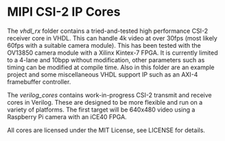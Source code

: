 # MIPI CSI-2 IP Cores

The _vhdl\_rx_ folder contains a tried-and-tested high performance CSI-2 receiver core in VHDL. This can handle 4k video at over 30fps (most likely 60fps with a suitable camera module). This has been tested with the OV13850 camera module with a Xilinx Kintex-7 FPGA. It is currently limited to a 4-lane and 10bpp without modification, other parameters such as timing can be modified at compile time. Also in this folder are an example project and some miscellaneous VHDL support IP such as an AXI-4 framebuffer controller.

The _verilog\_cores_ contains work-in-progress CSI-2 transmit and receive cores in Verilog. These are designed to be more flexible and run on a variety of platforms. The first target will be 640x480 video using a Raspberry Pi camera with an iCE40 FPGA.

All cores are licensed under the MIT License, see LICENSE for details.
